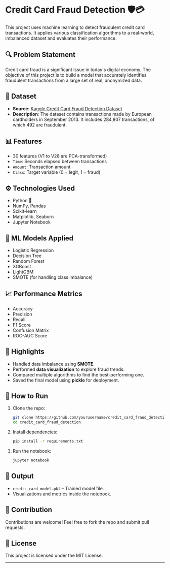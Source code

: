 

# Credit Card Fraud Detection 🛡️💳

This project uses machine learning to detect fraudulent credit card transactions. It applies various classification algorithms to a real-world, imbalanced dataset and evaluates their performance.

## 🔍 Problem Statement

Credit card fraud is a significant issue in today's digital economy. The objective of this project is to build a model that accurately identifies fraudulent transactions from a large set of real, anonymized data.

## 📁 Dataset

- **Source**: [Kaggle Credit Card Fraud Detection Dataset](https://www.kaggle.com/datasets/mlg-ulb/creditcardfraud)
- **Description**: The dataset contains transactions made by European cardholders in September 2013. It includes 284,807 transactions, of which 492 are fraudulent.

## 📊 Features

- 30 features (V1 to V28 are PCA-transformed)
- `Time`: Seconds elapsed between transactions
- `Amount`: Transaction amount
- `Class`: Target variable (0 = legit, 1 = fraud)

## ⚙️ Technologies Used

- Python 🐍
- NumPy, Pandas
- Scikit-learn
- Matplotlib, Seaborn
- Jupyter Notebook

## 🧠 ML Models Applied

- Logistic Regression
- Decision Tree
- Random Forest
- XGBoost
- LightGBM
- SMOTE (for handling class imbalance)

## 📈 Performance Metrics

- Accuracy
- Precision
- Recall
- F1 Score
- Confusion Matrix
- ROC-AUC Score

## 📌 Highlights

- Handled data imbalance using **SMOTE**.
- Performed **data visualization** to explore fraud trends.
- Compared multiple algorithms to find the best-performing one.
- Saved the final model using **pickle** for deployment.

## 🚀 How to Run

1. Clone the repo:
   ```bash
   git clone https://github.com/yourusername/credit_card_fraud_detection.git
   cd credit_card_fraud_detection
   ```

2. Install dependencies:
   ```bash
   pip install -r requirements.txt
   ```

3. Run the notebook:
   ```bash
   jupyter notebook
   ```

## 📂 Output

- `credit_card_model.pkl` – Trained model file.
- Visualizations and metrics inside the notebook.

## 🤝 Contribution

Contributions are welcome! Feel free to fork the repo and submit pull requests.

## 📄 License

This project is licensed under the MIT License.

---

